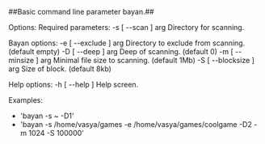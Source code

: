 ##Basic command line parameter bayan.##

Options:
Required parameters:
  -s [ --scan ] arg       Directory for scanning.

Bayan options:
  -e [ --exclude ] arg    Directory to exclude from scanning. (default empty)
  -D [ --deep ] arg       Deep of scanning. (default 0)
  -m [ --minsize ] arg    Minimal file size to scanning. (default 1Mb)
  -S [ --blocksize ] arg  Size of block. (default 8kb)

Help options:
  -h [ --help ]           Help screen.

Examples:
* 'bayan -s ~ -D1'
* 'bayan -s /home/vasya/games -e /home/vasya/games/coolgame -D2 -m 1024 -S 100000'
